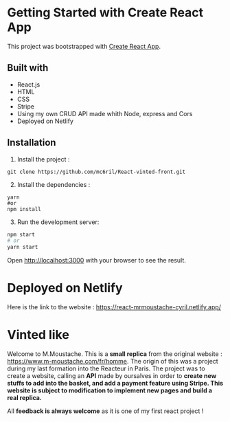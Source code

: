 # Getting Started with Create React App

This project was bootstrapped with [Create React App](https://github.com/facebook/create-react-app).

## Built with
* React.js
* HTML
* CSS
* Stripe
* Using my own CRUD API made whith Node, express and Cors
* Deployed on Netlify


## Installation

1. Install the project :

```
git clone https://github.com/mc6ril/React-vinted-front.git
```

2. Install the dependencies :

```
yarn
#or
npm install
```

3. Run the development server:

```bash
npm start
# or
yarn start
```

Open [http://localhost:3000](http://localhost:3000) with your browser to see the result.

# Deployed on Netlify
Here is the link to the website : https://react-mrmoustache-cyril.netlify.app/

# Vinted like 
Welcome to M.Moustache. This is a __small replica__ from the original website : https://www.m-moustache.com/fr/homme.
The origin of this was a project during my last formation into the Reacteur in Paris. 
The project was to create a website, calling an __API__ made by oursalves in order to __create new stuffs to add into the basket, and add a payment feature using Stripe.
This website is subject to modification to implement new pages and build a real replica.__

All __feedback is always welcome__ as it is one of my first react project !

